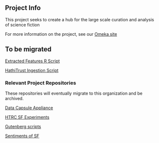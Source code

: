 ## Project Info

This project seeks to create a hub for the large scale curation and analysis of science fiction

For more information on the project, see our [Omeka site](https://lcdssgeo.com/omeka-s/s/scifi/page/digitizing-science-fiction)

## To be migrated

[Extracted Features R Script](https://github.com/TempleDSS/Extracted-Features)

[HathiTrust Ingestion Script](https://github.com/TempleDSS/SciFiCorpusOCR)

### Relevant Project Repositories

These repositories will eventually migrate to this organization and be archived. 

[Data Capsule Appliance](https://github.com/TempleDSS/data-capsule-appliance)

[HTRC SF Experiments](https://github.com/gwijthoff/HTRC_SF_experiments)

[Gutenberg scripts](https://github.com/tyxiang0530/GutenShelves)

[Sentiments of SF](https://github.com/tyxiang0530/Sentiments-of-Science-Fiction)

